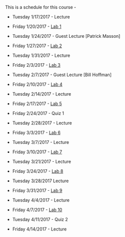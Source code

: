 This is a schedule for this course -

* Tuesday 1/17/2017 - Lecture

* Friday 1/20/2017 - [Lab 1](Labs/Lab1.md)

* Tuesday 1/24/2017 - Guest Lecture [Patrick Masson]

* Friday 1/27/2017 - [Lab 2](Labs/Lab2.md)

* Tuesday 1/31/2017 - Lecture

* Friday 2/3/2017 - [Lab 3](Labs/Lab3.md)

* Tuesday 2/7/2017 - Guest Lecture [Bill Hoffman]

* Friday 2/10/2017 - [Lab 4](Labs/Lab4.md)

* Tuesday 2/14/2017 - Lecture

* Friday 2/17/2017 - [Lab 5](Labs/Lab5.md)

* Friday 2/24/2017 - Quiz 1

* Tuesday 2/28/2017 - Lecture 

* Friday 3/3/2017 - [Lab 6](Labs/Lab6.md)

* Tuesday 3/7/2017 - Lecture

* Friday 3/10/2017 - [Lab 7](Labs/Lab7.md)

* Tuesday 3/21/2017 - Lecture

* Friday 3/24/2017 - [Lab 8](Labs/Lab8.md)

* Tuesday 3/28/2017 Lecture

* Friday 3/31/2017 - [Lab 9](Labs/Lab9.md)

* Tuesday 4/4/2017 - Lecture

* Friday 4/7/2017 - [Lab 10](Labs/Lab10.md)

* Tuesday 4/11/2017 - Quiz 2

* Friday 4/14/2017 - Lecture
